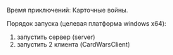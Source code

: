 Время приключений: Карточные войны.

Порядок запуска (целевая платформа windows x64):
1. запустить сервер (server)
2. запустить 2 клиента (CardWarsClient)
